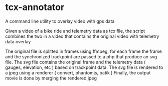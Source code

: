 tcx-annotator
=============

A command line utility to overlay video with gps data

Given a video of a bike ride and telemetry data as tcx file, the script combines the two in a video that contains the original video with telemetry data overlay

The original file is splitted in frames using ffmpeg, for each frame the frame and the synchronized trackpoint are passed to a php that produce an svg file.
The svg file contains the original frame and the telemetry data ( gauges, elevation, etc ) based on trackpoint data.
The svg file is rendered to a jpeg using a renderer ( convert, phantomjs, batik )
Finally, the output movie is done by merging the rendered jpeg



